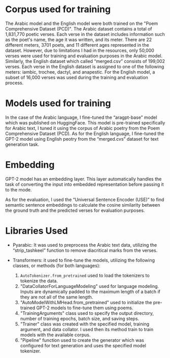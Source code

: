 # Corpus used for training 
The Arabic model and the English model were both trained on the "Poem Comprehensive Dataset (PCD)". The Arabic dataset contains a total of 1,831,770 poetic verses. Each verse in the dataset includes information such as the poet's name, the age it was written, and its meter. There are 22 different meters, 3701 poets, and 11 different ages represented in the dataset. However, due to limitations I had in the resources, only 50,000 verses were used for training and evaluation purposes in the Arabic model. 
Similarly, the English dataset which called “merged.csv” consists of 199,002 verses. Each verse in the English dataset is assigned to one of the following meters: iambic, trochee, dactyl, and anapestic. For the English model, a subset of 16,000 verses was used during the training and evaluation process. 

# Models used for training
In the case of the Arabic language, I fine-tuned the “aragpt-base” model which was published on HuggingFace. This model is pre-trained specifically for Arabic text, I tuned it using the corpus of Arabic poetry from the Poem Comprehensive Dataset (PCD). As for the English language, I fine-tuned the GPT-2 model using English peotry from the “merged.cvs” dataset for text generation task.


# Embedding
GPT-2 model has an embedding layer. This layer automatically handles the task of converting the input into embedded representation before passing it to the mode.

As for the evaluation, I used the “Universal Sentence Encoder (USE)” to find semantic sentence embeddings to calculate the cosine similarity between the ground truth and the predicted verses for evaluation purposes. 


# Libraries Used
* Pyarabic: It was used to preprocess the Arabic text data, utilizing the “strip_tashkeel” function to remove diacritical marks from the verses.

* Transformers: it used to fine-tune the models, utilizing the following classes, or methods (for both languages):
    1. `AutoTokenizer.from_pretrained` used to load the tokenizers to tokenize the data.
    2. "DataCollatorForLanguageModeling" used for language modeling. Inputs are dynamically padded to the maximum length of a batch if they are not all of the same length.
    3. "AutoModelWithLMHead.from_pretrained" used to initialize the pre-trained GPT-2 models to fine-tune them using poems.
    4. "TrainingArguments" class used to specify the output directory, number of training epochs, batch size, and saving steps.
    5. "Trainer" class was created with the specified model, training argument, and data collator. I used then its method train to train models with the available corpus.
    6. "Pipeline" function used to create the generator which was configured for text generation and uses the specified model tokenizer.

